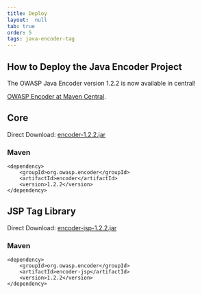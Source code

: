 ```yaml
---
title: Deploy
layout:  null
tab: true
order: 5
tags: java-encoder-tag
---
```


## How to Deploy the Java Encoder Project

The OWASP Java Encoder version 1.2.2 is now available in central\!

[OWASP Encoder at Maven
Central](http://search.maven.org/#search%7Cga%7C1%7Cg%3A%22org.owasp.encoder%22).

## Core

Direct Download:
[encoder-1.2.2.jar](http://search.maven.org/remotecontent?filepath=org/owasp/encoder/encoder/1.2.2/encoder-1.2.2.jar)

### Maven

	<dependency>
		<groupId>org.owasp.encoder</groupId>
		<artifactId>encoder</artifactId>
		<version>1.2.2</version>
	</dependency>

## JSP Tag Library

Direct Download:
[encoder-jsp-1.2.2.jar](https://search.maven.org/remotecontent?filepath=org/owasp/encoder/encoder-jsp/1.2.2/encoder-jsp-1.2.2.jar)

### Maven

	<dependency>
		<groupId>org.owasp.encoder</groupId>
		<artifactId>encoder-jsp</artifactId>
		<version>1.2.2</version>
	</dependency>
